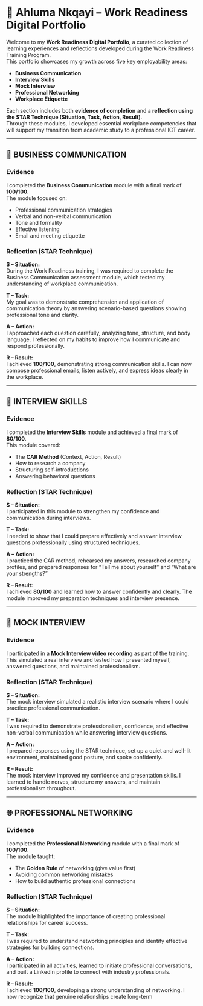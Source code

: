 # 💼 Ahluma Nkqayi – Work Readiness Digital Portfolio

Welcome to my **Work Readiness Digital Portfolio**, a curated collection of learning experiences and reflections developed during the Work Readiness Training Program.  
This portfolio showcases my growth across five key employability areas:
- **Business Communication**
- **Interview Skills**
- **Mock Interview**
- **Professional Networking**
- **Workplace Etiquette**

Each section includes both **evidence of completion** and a **reflection using the STAR Technique (Situation, Task, Action, Result)**.  
Through these modules, I developed essential workplace competencies that will support my transition from academic study to a professional ICT career.

---

## 🧩 BUSINESS COMMUNICATION

### **Evidence**
I completed the **Business Communication** module with a final mark of **100/100**.  
The module focused on:
- Professional communication strategies  
- Verbal and non-verbal communication  
- Tone and formality  
- Effective listening  
- Email and meeting etiquette  

### **Reflection (STAR Technique)**
**S – Situation:**  
During the Work Readiness training, I was required to complete the Business Communication assessment module, which tested my understanding of workplace communication.

**T – Task:**  
My goal was to demonstrate comprehension and application of communication theory by answering scenario-based questions showing professional tone and clarity.

**A – Action:**  
I approached each question carefully, analyzing tone, structure, and body language. I reflected on my habits to improve how I communicate and respond professionally.

**R – Result:**  
I achieved **100/100**, demonstrating strong communication skills. I can now compose professional emails, listen actively, and express ideas clearly in the workplace.

---

## 💬 INTERVIEW SKILLS

### **Evidence**
I completed the **Interview Skills** module and achieved a final mark of **80/100**.  
This module covered:
- The **CAR Method** (Context, Action, Result)  
- How to research a company  
- Structuring self-introductions  
- Answering behavioral questions  

### **Reflection (STAR Technique)**
**S – Situation:**  
I participated in this module to strengthen my confidence and communication during interviews.  

**T – Task:**  
I needed to show that I could prepare effectively and answer interview questions professionally using structured techniques.  

**A – Action:**  
I practiced the CAR method, rehearsed my answers, researched company profiles, and prepared responses for “Tell me about yourself” and “What are your strengths?”  

**R – Result:**  
I achieved **80/100** and learned how to answer confidently and clearly. The module improved my preparation techniques and interview presence.

---

## 🎥 MOCK INTERVIEW

### **Evidence**
I participated in a **Mock Interview video recording** as part of the training.  
This simulated a real interview and tested how I presented myself, answered questions, and maintained professionalism.

### **Reflection (STAR Technique)**
**S – Situation:**  
The mock interview simulated a realistic interview scenario where I could practice professional communication.  

**T – Task:**  
I was required to demonstrate professionalism, confidence, and effective non-verbal communication while answering interview questions.  

**A – Action:**  
I prepared responses using the STAR technique, set up a quiet and well-lit environment, maintained good posture, and spoke confidently.  

**R – Result:**  
The mock interview improved my confidence and presentation skills. I learned to handle nerves, structure my answers, and maintain professionalism throughout.

---

## 🌐 PROFESSIONAL NETWORKING

### **Evidence**
I completed the **Professional Networking** module with a final mark of **100/100**.  
The module taught:
- The **Golden Rule** of networking (give value first)  
- Avoiding common networking mistakes  
- How to build authentic professional connections  

### **Reflection (STAR Technique)**
**S – Situation:**  
The module highlighted the importance of creating professional relationships for career success.  

**T – Task:**  
I was required to understand networking principles and identify effective strategies for building connections.  

**A – Action:**  
I participated in all activities, learned to initiate professional conversations, and built a LinkedIn profile to connect with industry professionals.  

**R – Result:**  
I achieved **100/100**, developing a strong understanding of networking. I now recognize that genuine relationships create long-term
